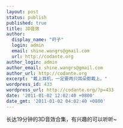 ```yaml
---
layout: post
status: publish
published: true
title: 3D音效
author:
  display_name: "莳子"
  login: admin
  email: shine.wangrs@gmail.com
  url: http://codante.org
author_login: admin
author_email: shine.wangrs@gmail.com
author_url: http://codante.org
excerpt: "戴上耳机，一定要两只耳朵都戴上。"
wordpress_id: 433
wordpress_url: http://codante.org/?p=433
date: '2011-01-02 12:02:40 +0800'
date_gmt: '2011-01-02 04:02:40 +0800'
---
```


长达19分钟的3D音效合集，有兴趣的可以听听~